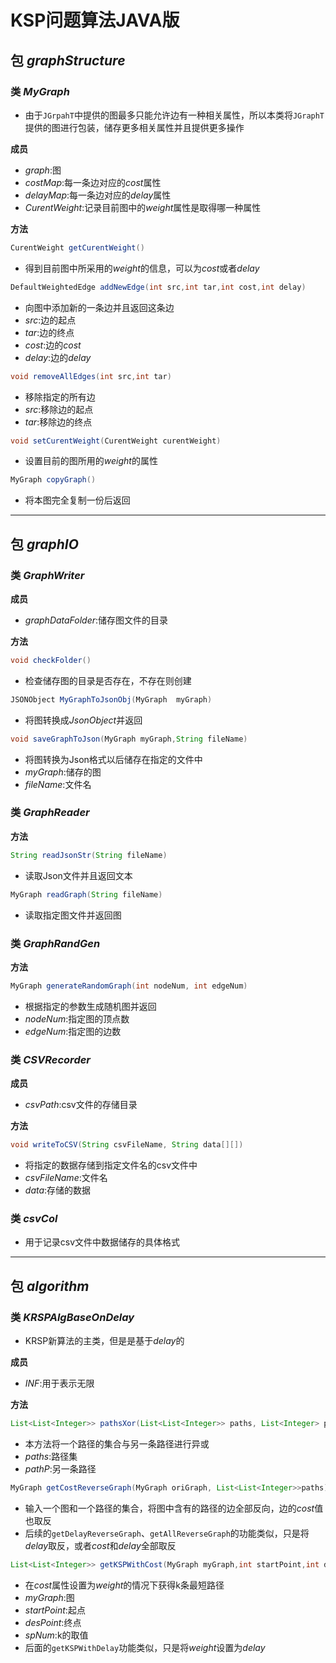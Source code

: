 # KSP问题算法JAVA版
## 包 *graphStructure*
### **类** *MyGraph*
+ 由于`JGrpahT`中提供的图最多只能允许边有一种相关属性，所以本类将`JGraphT`提供的图进行包装，储存更多相关属性并且提供更多操作

**成员**
+ *graph*:图
+ *costMap*:每一条边对应的*cost*属性
+ *delayMap*:每一条边对应的*delay*属性
+ *CurentWeight*:记录目前图中的*weight*属性是取得哪一种属性

**方法**

```java
CurentWeight getCurentWeight()
```
+ 得到目前图中所采用的*weight*的信息，可以为*cost*或者*delay*

```java
DefaultWeightedEdge addNewEdge(int src,int tar,int cost,int delay)
```
+ 向图中添加新的一条边并且返回这条边
+ *src*:边的起点
+ *tar*:边的终点
+ *cost*:边的*cost*
+ *delay*:边的*delay*

```java
void removeAllEdges(int src,int tar)
```
+ 移除指定的所有边
+ *src*:移除边的起点
+ *tar*:移除边的终点

```java
void setCurentWeight(CurentWeight curentWeight)
```
+ 设置目前的图所用的*weight*的属性

```java
MyGraph copyGraph()
```
+ 将本图完全复制一份后返回
---
## 包 *graphIO*
### **类** *GraphWriter*
**成员**
+ *graphDataFolder*:储存图文件的目录

**方法**

```java
void checkFolder()
```
+ 检查储存图的目录是否存在，不存在则创建

```java
JSONObject MyGraphToJsonObj(MyGraph  myGraph)
```
+ 将图转换成*JsonObject*并返回

```java
void saveGraphToJson(MyGraph myGraph,String fileName)
```
+ 将图转换为Json格式以后储存在指定的文件中
+ *myGraph*:储存的图
+ *fileName*:文件名

### **类** *GraphReader*
**方法**

```java
String readJsonStr(String fileName)
```
+ 读取Json文件并且返回文本

```java
MyGraph readGraph(String fileName)
```
+ 读取指定图文件并返回图

### **类** *GraphRandGen*
**方法**

```java
MyGraph generateRandomGraph(int nodeNum, int edgeNum)
```
+ 根据指定的参数生成随机图并返回
+ *nodeNum*:指定图的顶点数
+ *edgeNum*:指定图的边数

### **类** *CSVRecorder*
**成员**
+ *csvPath*:csv文件的存储目录

**方法**

```java
void writeToCSV(String csvFileName, String data[][])
```
+ 将指定的数据存储到指定文件名的csv文件中
+ *csvFileName*:文件名
+ *data*:存储的数据

### **类** *csvCol*
+ 用于记录csv文件中数据储存的具体格式
---
## 包 *algorithm*
### **类** *KRSPAlgBaseOnDelay*
+ KRSP新算法的主类，但是是基于*delay*的

**成员**
+ *INF*:用于表示无限

**方法**

```java
List<List<Integer>> pathsXor(List<List<Integer>> paths, List<Integer> pathP)
```
+ 本方法将一个路径的集合与另一条路径进行异或
+ *paths*:路径集
+ *pathP*:另一条路径

```java
MyGraph getCostReverseGraph(MyGraph oriGraph, List<List<Integer>>paths)
```
+ 输入一个图和一个路径的集合，将图中含有的路径的边全部反向，边的*cost*值也取反
+ 后续的`getDelayReverseGraph`、`getAllReverseGraph`的功能类似，只是将*delay*取反，或者*cost*和*delay*全部取反

```java
List<List<Integer>> getKSPWithCost(MyGraph myGraph,int startPoint,int desPoint,int spNum)
```
+ 在*cost*属性设置为*weight*的情况下获得k条最短路径
+ *myGraph*:图
+ *startPoint*:起点
+ *desPoint*:终点
+ *spNum*:k的取值
+ 后面的`getKSPWithDelay`功能类似，只是将*weight*设置为*delay*